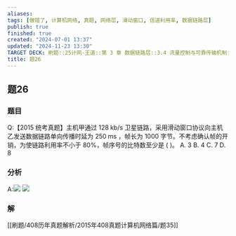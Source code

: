 ```yaml
---
aliases: 
tags: [做错了, 计算机网络, 真题, 网络层, 滑动窗口, 信道利用率, 数据链路层]
publish: true
finished: true
created: "2024-07-01 13:37"
updated: "2024-11-23 13:30"
TARGET DECK: 刷题::25计网-王道::第 3 章 数据链路层::3.4 流量控制与可靠传输机制::题26
title: 题26
---
```

## 题26
### 题目
Q:【2015 统考真题】主机甲通过 ${128}\mathrm{\;{kb}}/\mathrm{s}$ 卫星链路，采用滑动窗口协议向主机乙发送数据链路单向传播时延为 ${250}\mathrm{\;{ms}}$ ，帧长为 1000 字节。不考虑确认帧的开销，为使链路利用率不小于 80%，帧序号的比特数至少是 ( )。
A. 3 
B. 4 
C. 7 
D. 8
### 分析
A:![](https://img.hwenyi.live/202407112246646.webp)
![](https://img.hwenyi.live/202407112248124.webp)
### 解
[[刷题/408历年真题解析/2015年408真题计算机网络篇/题35]]
<!--ID: 1732368640320-->
